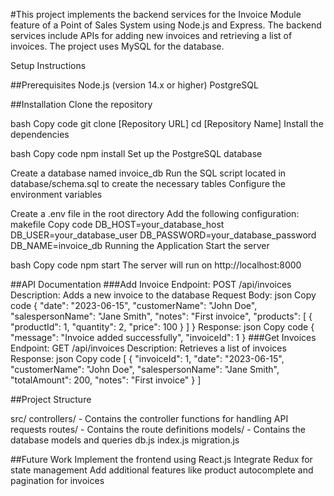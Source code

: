 #This project implements the backend services for the Invoice Module feature of a Point of Sales System using Node.js and Express. The backend services include APIs for adding new invoices and retrieving a list of invoices. The project uses MySQL for the database.

Setup Instructions

##Prerequisites
Node.js (version 14.x or higher)
PostgreSQL



##Installation
Clone the repository

bash
Copy code
git clone [Repository URL]
cd [Repository Name]
Install the dependencies

bash
Copy code
npm install
Set up the PostgreSQL database

Create a database named invoice_db
Run the SQL script located in database/schema.sql to create the necessary tables
Configure the environment variables

Create a .env file in the root directory
Add the following configuration:
makefile
Copy code
DB_HOST=your_database_host
DB_USER=your_database_user
DB_PASSWORD=your_database_password
DB_NAME=invoice_db
Running the Application
Start the server

bash
Copy code
npm start
The server will run on http://localhost:8000

##API Documentation
###Add Invoice
Endpoint: POST /api/invoices
Description: Adds a new invoice to the database
Request Body:
json
Copy code
{
  "date": "2023-06-15",
  "customerName": "John Doe",
  "salespersonName": "Jane Smith",
  "notes": "First invoice",
  "products": [
    {
      "productId": 1,
      "quantity": 2,
      "price": 100
    }
  ]
}
Response:
json
Copy code
{
  "message": "Invoice added successfully",
  "invoiceId": 1
}
###Get Invoices
Endpoint: GET /api/invoices
Description: Retrieves a list of invoices
Response:
json
Copy code
[
  {
    "invoiceId": 1,
    "date": "2023-06-15",
    "customerName": "John Doe",
    "salespersonName": "Jane Smith",
    "totalAmount": 200,
    "notes": "First invoice"
  }
]




##Project Structure

src/
controllers/ - Contains the controller functions for handling API requests
routes/ - Contains the route definitions
models/ - Contains the database models and queries
db.js
index.js
migration.js




##Future Work
Implement the frontend using React.js
Integrate Redux for state management
Add additional features like product autocomplete and pagination for invoices